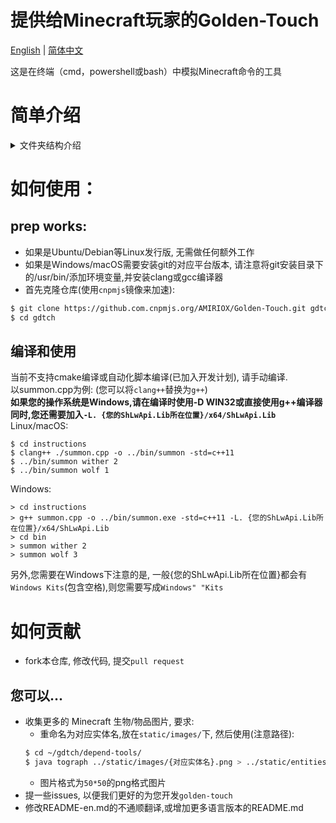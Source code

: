 # 提供给Minecraft玩家的Golden-Touch
[English](README-en.md) | [简体中文](README.md)

这是在终端（cmd，powershell或bash）中模拟Minecraft命令的工具   

# 简单介绍
<details>
<summary>文件夹结构介绍</summary>
<ul>
<li> instructions : 主要的源文件目录,每个文件名为`{MC指令}.cpp,提供对应指令的模拟效果 </li>
<li> depend-tools : 一些依赖的小工具,如将图片转换为字符画 </li>
<li> static/entities_text_graph : 存放生物ASCII字符画, 用于console打印 </li>
<li> static/images : 存放生物图片, 用于生成字符画 </li>
</ul>
</details>

# 如何使用：
## prep works:
* 如果是Ubuntu/Debian等Linux发行版, 无需做任何额外工作   
* 如果是Windows/macOS需要安装git的对应平台版本, 请注意将git安装目录下的/usr/bin/添加环境变量,并安装clang或gcc编译器   
* 首先克隆仓库(使用`cnpmjs`镜像来加速):    
```bash
$ git clone https://github.com.cnpmjs.org/AMIRIOX/Golden-Touch.git gdtch
$ cd gdtch
```

## 编译和使用
当前不支持cmake编译或自动化脚本编译(已加入开发计划), 请手动编译.     
以summon.cpp为例: (您可以将`clang++`替换为`g++`)       
**如果您的操作系统是Windows,请在编译时使用-D WIN32或直接使用g++编译器**   
**同时,您还需要加入`-L. {您的ShLwApi.Lib所在位置}/x64/ShLwApi.Lib`**   
Linux/macOS:   
```
$ cd instructions
$ clang++ ./summon.cpp -o ../bin/summon -std=c++11
$ ../bin/summon wither 2
$ ../bin/summon wolf 1
```
Windows:   
```
> cd instructions
> g++ summon.cpp -o ../bin/summon.exe -std=c++11 -L. {您的ShLwApi.Lib所在位置}/x64/ShLwApi.Lib
> cd bin
> summon wither 2
> summon wolf 3
```
另外,您需要在Windows下注意的是, 一般{您的ShLwApi.Lib所在位置}都会有`Windows Kits`(包含空格),则您需要写成`Windows" "Kits`   

# 如何贡献
* fork本仓库, 修改代码, 提交`pull request`
## 您可以...
* 收集更多的 Minecraft 生物/物品图片, 要求:
    * 重命名为对应实体名,放在`static/images/`下, 然后使用(注意路径):
    ```bash
    $ cd ~/gdtch/depend-tools/
    $ java tograph ../static/images/{对应实体名}.png > ../static/entities_text_graph/{对应实体名}.txt
    ```
    * 图片格式为`50*50`的png格式图片
* 提一些issues, 以便我们更好的为您开发`golden-touch`
* 修改README-en.md的不通顺翻译,或增加更多语言版本的README.md